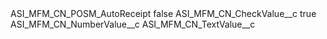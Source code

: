 <?xml version="1.0" encoding="UTF-8"?>
<CustomMetadata xmlns="http://soap.sforce.com/2006/04/metadata" xmlns:xsi="http://www.w3.org/2001/XMLSchema-instance" xmlns:xsd="http://www.w3.org/2001/XMLSchema">
    <label>ASI_MFM_CN_POSM_AutoReceipt</label>
    <protected>false</protected>
    <values>
        <field>ASI_MFM_CN_CheckValue__c</field>
        <value xsi:type="xsd:boolean">true</value>
    </values>
    <values>
        <field>ASI_MFM_CN_NumberValue__c</field>
        <value xsi:nil="true"/>
    </values>
    <values>
        <field>ASI_MFM_CN_TextValue__c</field>
        <value xsi:nil="true"/>
    </values>
</CustomMetadata>
